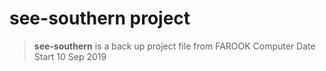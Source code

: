 # see-southern project

> **see-southern** is a back up project file from FAROOK Computer
> Date Start 10 Sep 2019



